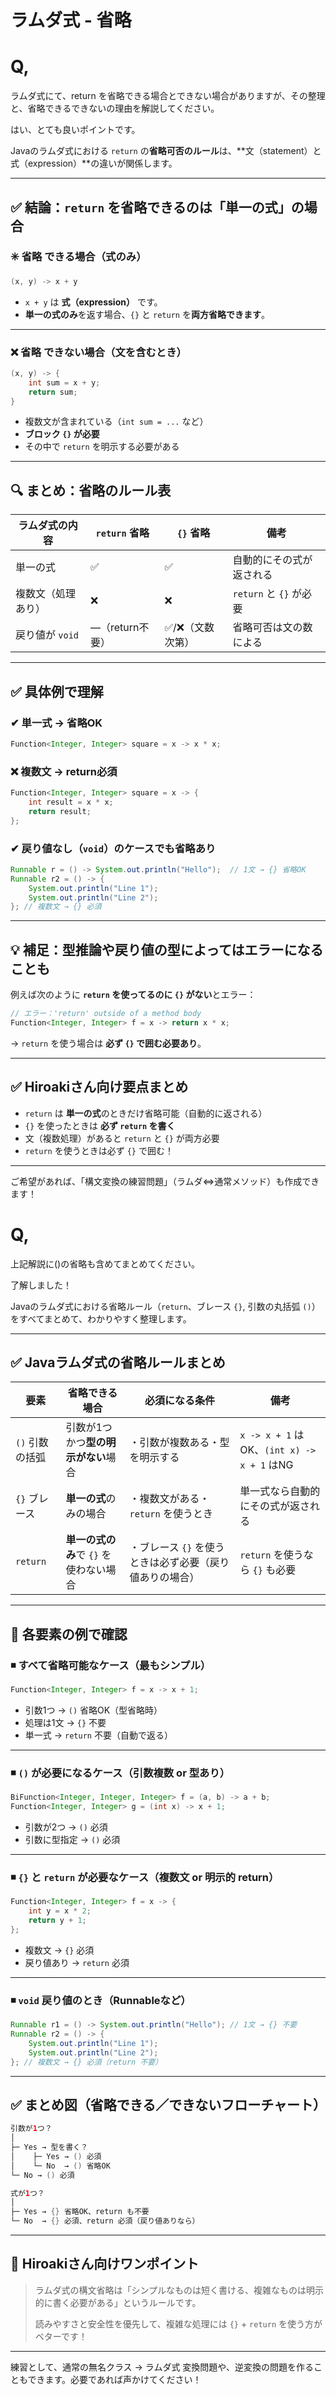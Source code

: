 # ラムダ式 - 省略

# Q,

ラムダ式にて、return を省略できる場合とできない場合がありますが、その整理と、省略できるできないの理由を解説してください。

はい、とても良いポイントです。

Javaのラムダ式における `return` の**省略可否のルール**は、**文（statement）と式（expression）**の違いが関係します。

---

## ✅ 結論：`return` を省略できるのは「単一の式」の場合

### ✳️ 省略 **できる**場合（式のみ）

```java
(x, y) -> x + y
```

- `x + y` は **式（expression）** です。
- **単一の式のみ**を返す場合、`{}` と `return` を**両方省略できます**。

---

### ❌ 省略 **できない**場合（文を含むとき）

```java
(x, y) -> {
    int sum = x + y;
    return sum;
}
```

- 複数文が含まれている（`int sum = ...` など）
- **ブロック `{}` が必要**
- その中で `return` を明示する必要がある

---

## 🔍 まとめ：省略のルール表

| ラムダ式の内容 | `return` 省略 | `{}` 省略 | 備考 |
| --- | --- | --- | --- |
| 単一の式 | ✅ | ✅ | 自動的にその式が返される |
| 複数文（処理あり） | ❌ | ❌ | `return` と `{}` が必要 |
| 戻り値が `void` | ―（return不要） | ✅/❌（文数次第） | 省略可否は文の数による |

---

## ✅ 具体例で理解

### ✔ 単一式 → 省略OK

```java
Function<Integer, Integer> square = x -> x * x;
```

### ❌ 複数文 → return必須

```java
Function<Integer, Integer> square = x -> {
    int result = x * x;
    return result;
};
```

### ✔ 戻り値なし（`void`）のケースでも省略あり

```java
Runnable r = () -> System.out.println("Hello");  // 1文 → {} 省略OK
Runnable r2 = () -> {
    System.out.println("Line 1");
    System.out.println("Line 2");
}; // 複数文 → {} 必須
```

---

## 💡 補足：型推論や戻り値の型によってはエラーになることも

例えば次のように **`return` を使ってるのに `{}` がない**とエラー：

```java
// エラー：'return' outside of a method body
Function<Integer, Integer> f = x -> return x * x;
```

→ `return` を使う場合は **必ず `{}` で囲む必要あり**。

---

## ✅ Hiroakiさん向け要点まとめ

- `return` は **単一の式**のときだけ省略可能（自動的に返される）
- `{}` を使ったときは **必ず `return` を書く**
- 文（複数処理）があると `return` と `{}` が両方必要
- `return` を使うときは必ず `{}` で囲む！

---

ご希望があれば、「構文変換の練習問題」（ラムダ⇔通常メソッド）も作成できます！

# Q,

上記解説に()の省略も含めてまとめてください。

了解しました！

Javaのラムダ式における省略ルール（`return`、ブレース `{}`, 引数の丸括弧 `()`）をすべてまとめて、わかりやすく整理します。

---

## ✅ Javaラムダ式の省略ルールまとめ

| 要素 | 省略できる場合 | 必須になる条件 | 備考 |
| --- | --- | --- | --- |
| `()` 引数の括弧 | 引数が1つかつ**型の明示がない**場合 | ・引数が複数ある・型を明示する | `x -> x + 1` はOK、`(int x) -> x + 1` はNG |
| `{}` ブレース | **単一の式**のみの場合 | ・複数文がある・`return` を使うとき | 単一式なら自動的にその式が返される |
| `return` | **単一の式のみ**で `{}` を使わない場合 | ・ブレース `{}` を使うときは必ず必要（戻り値ありの場合） | `return` を使うなら `{}` も必要 |

---

## 🧠 各要素の例で確認

### ◾ すべて省略可能なケース（最もシンプル）

```java
Function<Integer, Integer> f = x -> x + 1;
```

- 引数1つ → `()` 省略OK（型省略時）
- 処理は1文 → `{}` 不要
- 単一式 → `return` 不要（自動で返る）

---

### ◾ `()` が必要になるケース（引数複数 or 型あり）

```java
BiFunction<Integer, Integer, Integer> f = (a, b) -> a + b;
Function<Integer, Integer> g = (int x) -> x + 1;
```

- 引数が2つ → `()` 必須
- 引数に型指定 → `()` 必須

---

### ◾ `{}` と `return` が必要なケース（複数文 or 明示的 return）

```java
Function<Integer, Integer> f = x -> {
    int y = x * 2;
    return y + 1;
};
```

- 複数文 → `{}` 必須
- 戻り値あり → `return` 必須

---

### ◾ `void` 戻り値のとき（Runnableなど）

```java
Runnable r1 = () -> System.out.println("Hello"); // 1文 → {} 不要
Runnable r2 = () -> {
    System.out.println("Line 1");
    System.out.println("Line 2");
}; // 複数文 → {} 必須（return 不要）
```

---

## ✅ まとめ図（省略できる／できないフローチャート）

```java
引数が1つ？
│
├─ Yes → 型を書く？
│    ├─ Yes → () 必須
│    └─ No  → () 省略OK
└─ No → () 必須

式が1つ？
│
├─ Yes → {} 省略OK、return も不要
└─ No  → {} 必須、return 必須（戻り値ありなら）
```

---

## 💬 Hiroakiさん向けワンポイント

> ラムダ式の構文省略は「シンプルなものは短く書ける、複雑なものは明示的に書く必要がある」というルールです。
> 
> 
> 読みやすさと安全性を優先して、複雑な処理には `{}` + `return` を使う方がベターです！
> 

---

練習として、通常の無名クラス → ラムダ式 変換問題や、逆変換の問題を作ることもできます。必要であれば声かけてください！